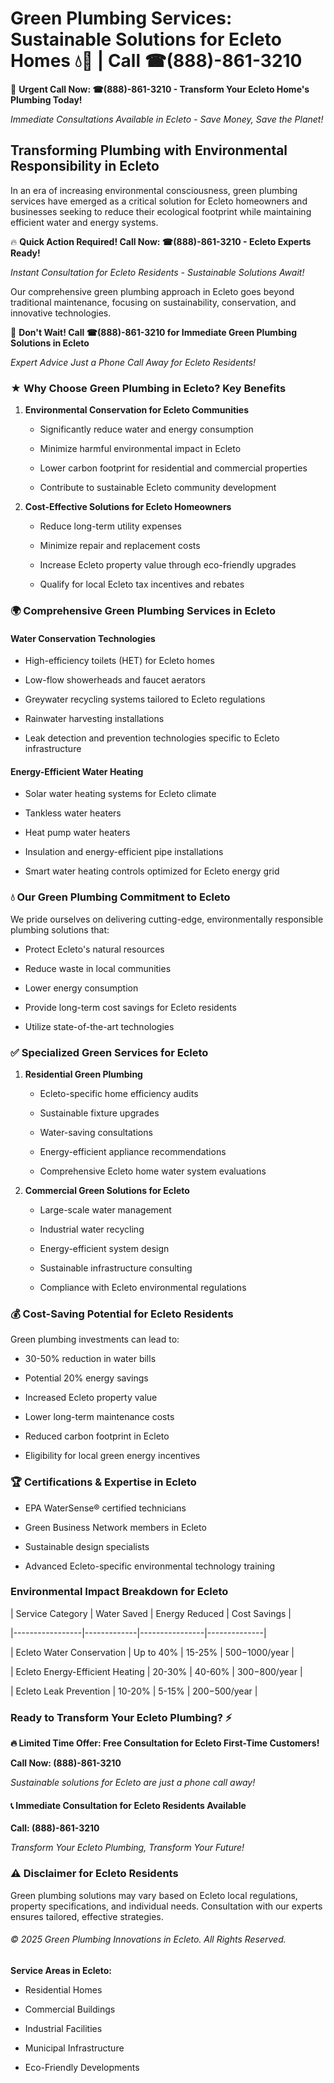 # Green Plumbing Services: Sustainable Solutions for Ecleto Homes 💧🌿 | Call ☎(888)-861-3210

🚨 **Urgent Call Now: ☎(888)-861-3210 - Transform Your Ecleto Home's Plumbing Today!**
*Immediate Consultations Available in Ecleto - Save Money, Save the Planet!*

## Transforming Plumbing with Environmental Responsibility in Ecleto

In an era of increasing environmental consciousness, green plumbing services have emerged as a critical solution for Ecleto homeowners and businesses seeking to reduce their ecological footprint while maintaining efficient water and energy systems. 

🔥 **Quick Action Required! Call Now: ☎(888)-861-3210 - Ecleto Experts Ready!**
*Instant Consultation for Ecleto Residents - Sustainable Solutions Await!*

Our comprehensive green plumbing approach in Ecleto goes beyond traditional maintenance, focusing on sustainability, conservation, and innovative technologies.

🚨 **Don't Wait! Call ☎(888)-861-3210 for Immediate Green Plumbing Solutions in Ecleto**
*Expert Advice Just a Phone Call Away for Ecleto Residents!*

### ★ Why Choose Green Plumbing in Ecleto? Key Benefits

1. **Environmental Conservation for Ecleto Communities** 
   - Significantly reduce water and energy consumption
   - Minimize harmful environmental impact in Ecleto
   - Lower carbon footprint for residential and commercial properties
   - Contribute to sustainable Ecleto community development

2. **Cost-Effective Solutions for Ecleto Homeowners** 
   - Reduce long-term utility expenses
   - Minimize repair and replacement costs
   - Increase Ecleto property value through eco-friendly upgrades
   - Qualify for local Ecleto tax incentives and rebates

### 🌍 Comprehensive Green Plumbing Services in Ecleto

#### Water Conservation Technologies
- High-efficiency toilets (HET) for Ecleto homes
- Low-flow showerheads and faucet aerators
- Greywater recycling systems tailored to Ecleto regulations
- Rainwater harvesting installations
- Leak detection and prevention technologies specific to Ecleto infrastructure

#### Energy-Efficient Water Heating
- Solar water heating systems for Ecleto climate
- Tankless water heaters
- Heat pump water heaters
- Insulation and energy-efficient pipe installations
- Smart water heating controls optimized for Ecleto energy grid

### 💧 Our Green Plumbing Commitment to Ecleto

We pride ourselves on delivering cutting-edge, environmentally responsible plumbing solutions that:
- Protect Ecleto's natural resources
- Reduce waste in local communities
- Lower energy consumption
- Provide long-term cost savings for Ecleto residents
- Utilize state-of-the-art technologies

### ✅ Specialized Green Services for Ecleto

1. **Residential Green Plumbing**
   - Ecleto-specific home efficiency audits
   - Sustainable fixture upgrades
   - Water-saving consultations
   - Energy-efficient appliance recommendations
   - Comprehensive Ecleto home water system evaluations

2. **Commercial Green Solutions for Ecleto**
   - Large-scale water management
   - Industrial water recycling
   - Energy-efficient system design
   - Sustainable infrastructure consulting
   - Compliance with Ecleto environmental regulations

### 💰 Cost-Saving Potential for Ecleto Residents

Green plumbing investments can lead to:
- 30-50% reduction in water bills
- Potential 20% energy savings
- Increased Ecleto property value
- Lower long-term maintenance costs
- Reduced carbon footprint in Ecleto
- Eligibility for local green energy incentives

### 🏆 Certifications & Expertise in Ecleto

- EPA WaterSense® certified technicians
- Green Business Network members in Ecleto
- Sustainable design specialists
- Advanced Ecleto-specific environmental technology training

### Environmental Impact Breakdown for Ecleto

| Service Category | Water Saved | Energy Reduced | Cost Savings |
|-----------------|-------------|----------------|--------------|
| Ecleto Water Conservation | Up to 40% | 15-25% | $500-$1000/year |
| Ecleto Energy-Efficient Heating | 20-30% | 40-60% | $300-$800/year |
| Ecleto Leak Prevention | 10-20% | 5-15% | $200-$500/year |

### Ready to Transform Your Ecleto Plumbing? ⚡

**🔥 Limited Time Offer: Free Consultation for Ecleto First-Time Customers!**

**Call Now: (888)-861-3210**
*Sustainable solutions for Ecleto are just a phone call away!*

#### 📞 Immediate Consultation for Ecleto Residents Available

**Call: (888)-861-3210**
*Transform Your Ecleto Plumbing, Transform Your Future!*

### ⚠️ Disclaimer for Ecleto Residents

Green plumbing solutions may vary based on Ecleto local regulations, property specifications, and individual needs. Consultation with our experts ensures tailored, effective strategies.

###### © 2025 Green Plumbing Innovations in Ecleto. All Rights Reserved.

**Service Areas in Ecleto:** 
- Residential Homes
- Commercial Buildings
- Industrial Facilities
- Municipal Infrastructure
- Eco-Friendly Developments